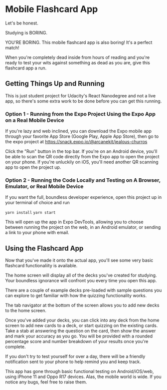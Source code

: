 # Mobile Flashcard App

Let's be honest.

Studying is BORING.

YOU'RE BORING. This mobile flashcard app is also boring! It's a perfect match!

When you're completely dead inside from hours of reading and you're ready to test your wits against something as dead as you are, give this flashcard app a run.

## Getting Things Up and Running
This is just student project for Udacity's React Nanodegree and not a live app, so there's some extra work to be done before you can get this running.

### Option 1 - Running from the Expo Project Using the Expo App on a Real Mobile Device
If you're lazy and web inclined, you can download the Expo mobile app through your favorite App Store (Google Play, Apple App Store), then go to the expo project at https://snack.expo.io/@arcanekit/jealous-churros

Click the "Run" button in the top bar. If you're on an Android device, you'll be able to scan the QR code directly from the Expo app to open the project on your phone. If you're unluckily on iOS, you'll need another QR scanning app to open the project up. 

### Option 2 - Running the Code Locally and Testing on A Browser, Emulator, or Real Mobile Device
If you want the full, boundless developer experience, open this project up in your terminal of choice and run

`yarn install`
`yarn start`

This will open up the app in Expo DevTools, allowing you to choose between running the project on the web, in an Android emulator, or sending a link to your phone with email.

## Using the Flashcard App
Now that you've made it onto the actual app, you'll see some very basic flashcard functionaliity is available.

The home screen will display all of the decks you've created for studying. Your boundless ignorance will confront you every time you open this app.

There are a couple of example decks pre-loaded with sample questions you can explore to get familiar with how the quizzing functionality works.

The tab navigator at the bottom of the screen allows you to add new decks to the home screen.

Once you've added your decks, you can click into any deck from the home screen to add new cards to a deck, or start quizzing on the existing cards.
Take a stab at answering the question on the card, then show the answer and mark your accuracy as you go. You will be provided with a rounded percentage score and number breakdown of your results once you're complete.

If you don't try to test yourself for over a day, there will be a friendly notification sent to your phone to help remind you and keep track.

This app has gone through basic functional testing on Android/iOS/web, using iPhone 11 and Oppo R17 devices. Alas, the mobile world is wide. If you notice any bugs, feel free to raise them.
